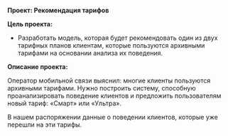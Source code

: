 **Проект: Рекомендация тарифов**

**Цель проекта:**

* Разработать модель, которая будет рекомендовать один из двух тарифных планов клиентам, которые пользуются архивными тарифами на основании анализа их поведения.

**Описание проекта:**

Оператор мобильной связи выяснил: многие клиенты пользуются архивными тарифами. Нужно построить систему, способную проанализировать поведение клиентов и предложить пользователям новый тариф: «Смарт» или «Ультра».

В нашем распоряжении данные о поведении клиентов, которые уже перешли на эти тарифы.
